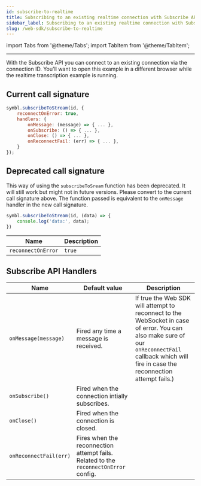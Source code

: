 ```yaml
---
id: subscribe-to-realtime
title: Subscribing to an existing realtime connection with Subscribe API (Beta)
sidebar_label: Subscribing to an existing realtime connection with Subscribe API (Beta)
slug: /web-sdk/subscribe-to-realtime
---
```


import Tabs from '@theme/Tabs';
import TabItem from '@theme/TabItem';

---

With the Subscribe API you can connect to an existing connection via the connection ID. You'll want to open this example in a different browser while the realtime transcription example is running.

## Current call signature

```js
symbl.subscribeToStream(id, {
	reconnectOnError: true,
	handlers: {
		onMessage: (message) => { ... },
		onSubscribe: () => { ... },
		onClose: () => { ... },
		onReconnectFail: (err) => { ... },
	}
});
```

## Deprecated call signature

This way of using the `subscribeToSream` function has been deprecated. It will still work but might not in future versions. Please convert to the current call signature above. The function passed is equivalent to the `onMessage` handler in the new call signature.

```js
symbl.subscribeToStream(id, (data) => {
	console.log('data:', data);
})
```

| Name | Description |
| -------| ---------- | 
| `reconnectOnError` | `true` | If true the Web SDK will attempt to reconnect to the WebSocket in case of error. You can also make sure of our `onReconnectFail` callback which will fire in case the reconnection attempt fails.) | 

## Subscribe API Handlers

| Name | Default value | Description |
| -------| ---------- | ------- | 
| `onMessage(message)` | Fired any time a message is received. | If true the Web SDK will attempt to reconnect to the WebSocket in case of error. You can also make sure of our `onReconnectFail` callback which will fire in case the reconnection attempt fails.) | 
| `onSubscribe()` | Fired when the connection intially subscribes. 
| `onClose()` | Fired when the connection is closed.
| `onReconnectFail(err)` | Fires when the reconnection attempt fails. Related to the `reconnectOnError` config. |


